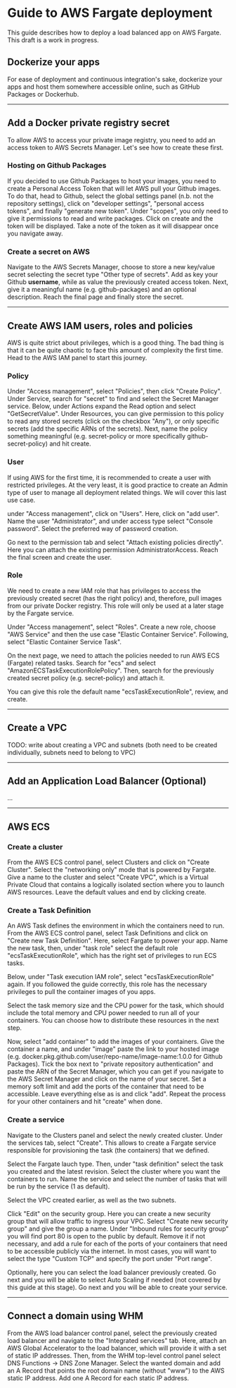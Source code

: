 # Guide to AWS Fargate deployment
This guide describes how to deploy a load balanced app on AWS Fargate. This draft is a work in progress.

## Dockerize your apps
For ease of deployment and continuous integration's sake, dockerize your apps and host them somewhere accessible online, such as GitHub Packages or Dockerhub. 

<hr>

## Add a Docker private registry secret
To allow AWS to access your private image registry, you need to add an access token to AWS Secrets Manager. Let's see how to create these first.

### Hosting on Github Packages
If you decided to use Github Packages to host your images, you need to create a Personal Access Token that will let AWS pull your Github images. To do that, head to Github, select the global settings panel (n.b. not the repository settings), click on "developer settings", "personal access tokens", and finally "generate new token". Under "scopes", you only need to give it permissions to read and write packages. Click on create and the token will be displayed. Take a note of the token as it will disappear once you navigate away. 

### Create a secret on AWS
Navigate to the AWS Secrets Manager, choose to store a new key/value secret selecting the secret type "Other type of secrets". Add as key your Github **username**, while as value the previously created access token. Next, give it a meaningful name (e.g. github-packages) and an optional description. Reach the final page and finally store the secret.

<hr>

## Create AWS IAM users, roles and policies
AWS is quite strict about privileges, which is a good thing. The bad thing is that it can be quite chaotic to face this amount of complexity the first time.
Head to the AWS IAM panel to start this journey.


### Policy
Under "Access management", select "Policies", then click "Create Policy". Under Service, search for "secret" to find and select the Secret Manager service. Below, under Actions expand the Read option and select "GetSecretValue". Under Resources, you can give permission to this policy to read any stored secrets (click on the checkbox "Any"), or only specific secrets (add the specific ARNs of the secrets). Next, name the policy something meaningful (e.g. secret-policy or more specifically github-secret-policy) and hit create.

### User
If using AWS for the first time, it is recommended to create a user with restricted privileges. At the very least, it is good practice to create an Admin type of user to manage all deployment related things. We will cover this last use case.

under "Access management", click on "Users". Here, click on "add user". Name the user "Administrator", and under access type select "Console password". Select the preferred way of password creation.

Go next to the permission tab and select "Attach existing policies directly". Here you can attach the existing permission AdministratorAccess. Reach the final screen and create the user.


### Role
We need to create a new IAM role that has privileges to access the previously created secret (has the right policy) and, therefore, pull images from our private Docker registry. This role will only be used at a later stage by the Fargate service.

Under "Access management", select "Roles". Create a new role, choose "AWS Service" and then the use case "Elastic Container Service". Following, select "Elastic Container Service Task".

On the next page, we need to attach the policies needed to run AWS ECS (Fargate) related tasks. Search for "ecs" and select "AmazonECSTaskExecutionRolePolicy".  Then, search for the previously created secret policy (e.g. secret-policy) and attach it.

You can give this role the default name "ecsTaskExecutionRole", review, and create.

<hr>

## Create a VPC

TODO: write about creating a VPC and subnets (both need to be created individually, subnets need to belong to VPC)

<hr>

## Add an Application Load Balancer (Optional)
...

<hr>

## AWS ECS

### Create a cluster
From the AWS ECS control panel, select Clusters and click on "Create Cluster". Select the "networking only" mode that is powered by Fargate. Give a name to the cluster and select "Create VPC", which is a Virtual Private Cloud that contains a logically isolated section where you to launch AWS resources. Leave the default values and end by clicking create.

### Create a Task Definition
An AWS Task defines the environment in which the containers need to run. From the AWS ECS control panel, select Task Definitions and click on "Create new Task Definition". Here, select Fargate to power your app. Name the new task, then, under "task role" select the default role "ecsTaskExecutionRole", which has the right set of privileges to run ECS tasks. 

Below, under "Task execution IAM role", select "ecsTaskExecutionRole" again. If you followed the guide correctly, this role has the necessary privileges to pull the container images of you apps.

Select the task memory size and the CPU power for the task, which should include the total memory and CPU power needed to run all of your containers. You can choose how to distribute these resources in the next step.

Now, select "add container" to add the images of your containers. Give the container a name, and under "image" paste the link to your hosted image (e.g. docker.pkg.github.com/user/repo-name/image-name:1.0.0 for Github Packages). Tick the box next to "private repository authentication" and paste the ARN of the Secret Manager, which you can get if you navigate to the AWS Secret Manager and click on the name of your secret.
Set a memory soft limit and add the ports of the container that need to be accessible. Leave everything else as is and click "add". Repeat the process for your other containers and hit "create" when done.

### Create a service
Navigate to the Clusters panel and select the newly created cluster. Under the services tab, select "Create". This allows to create a Fargate service responsible for provisioning the task (the containers) that we defined. 

Select the Fargate lauch type. Then, under "task definition" select the task you created and the latest revision. Select the cluster where you want the containers to run. Name the service and select the number of tasks that will be run by the service (1 as default).

Select the VPC created earlier, as well as the two subnets.

Click "Edit" on the security group. Here you can create a new security group that will allow traffic to ingress your VPC. Select "Create new security group" and give the group a name. Under "Inbound rules for security group" you will find port 80 is open to the public by default. Remove it if not necessary, and add a rule for each of the ports of your containers that need to be accessible publicly via the internet. In most cases, you will want to select the type "Custom TCP" and specify the port under "Port range".

Optionally, here you can select the load balancer previously created. Go next and you will be able to select Auto Scaling if needed (not covered by this guide at this stage). Go next and you will be able to create your service.

<hr>

## Connect a domain using WHM
From the AWS load balancer control panel, select the previously created load balancer and navigate to the "Integrated services" tab.
Here, attach an AWS Global Accelerator to the load balancer, which will provide it with a set of static IP addresses. Then, from the WHM top-level control panel select DNS Functions -> DNS Zone Manager. Select the wanted domain and add an A Record that points the root domain name (without "www") to the AWS static IP address. Add one A Record for each static IP address.
